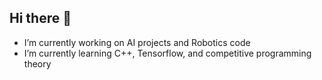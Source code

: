 ## Hi there 👋

- I’m currently working on AI projects and Robotics code
- I’m currently learning C++, Tensorflow, and competitive programming theory
